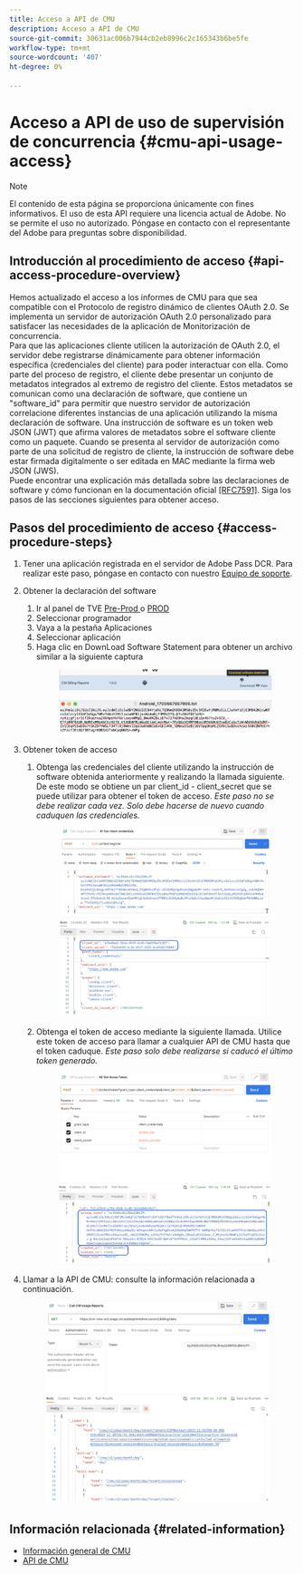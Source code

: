 ```yaml
---
title: Acceso a API de CMU
description: Acceso a API de CMU
source-git-commit: 30631ac006b7944cb2eb8996c2c165343b6be5fe
workflow-type: tm+mt
source-wordcount: '407'
ht-degree: 0%

---
```


# Acceso a API de uso de supervisión de concurrencia {#cmu-api-usage-access}

>[!NOTE]
>
>El contenido de esta página se proporciona únicamente con fines informativos. El uso de esta API requiere una licencia actual de Adobe. No se permite el uso no autorizado. Póngase en contacto con el representante del Adobe para preguntas sobre disponibilidad.

## Introducción al procedimiento de acceso {#api-access-procedure-overview}

Hemos actualizado el acceso a los informes de CMU para que sea compatible con el Protocolo de registro dinámico de clientes OAuth 2.0.
Se implementa un servidor de autorización OAuth 2.0 personalizado para satisfacer las necesidades de la aplicación de Monitorización de concurrencia. \
Para que las aplicaciones cliente utilicen la autorización de OAuth 2.0, el servidor debe registrarse dinámicamente para obtener información específica (credenciales del cliente) para poder interactuar con ella. Como parte del proceso de registro, el cliente debe presentar un conjunto de metadatos integrados al extremo de registro del cliente.
Estos metadatos se comunican como una declaración de software, que contiene un &quot;software_id&quot; para permitir que nuestro servidor de autorización correlacione diferentes instancias de una aplicación utilizando la misma declaración de software.
Una instrucción de software es un token web JSON (JWT) que afirma valores de metadatos sobre el software cliente como un paquete. Cuando se presenta al servidor de autorización como parte de una solicitud de registro de cliente, la instrucción de software debe estar firmada digitalmente o ser editada en MAC mediante la firma web JSON (JWS). \
Puede encontrar una explicación más detallada sobre las declaraciones de software y cómo funcionan en la documentación oficial  <a href="https://datatracker.ietf.org/doc/html/rfc7591" target="_blank">[RFC7591]</a>.
Siga los pasos de las secciones siguientes para obtener acceso.

## Pasos del procedimiento de acceso {#access-procedure-steps}

1. Tener una aplicación registrada en el servidor de Adobe Pass DCR. Para realizar este paso, póngase en contacto con nuestro [Equipo de soporte](mailto:tve-support@adobe.com).
2. Obtener la declaración del software
   1. Ir al panel de TVE <a href="https://console-preprod.auth.adobe.com/#!/" target="_blank"> Pre-Prod </a> o <a href="https://console.auth.adobe.com/" target="_blank">PROD</a>
   2. Seleccionar programador
   3. Vaya a la pestaña Aplicaciones
   4. Seleccionar aplicación
   5. Haga clic en DownLoad Software Statement para obtener un archivo similar a la siguiente captura
      <figure>
          <img src="assets/software_statement_1_download.png"
               alt="Descargar declaración de software">
       </figure>
      <figure>
          <img src="assets/software_statement_2.png"
               alt="Ejemplo de declaración de software">
       </figure>

3. Obtener token de acceso
   1. Obtenga las credenciales del cliente utilizando la instrucción de software obtenida anteriormente y realizando la llamada siguiente. De este modo se obtiene un par client_id - client_secret que se puede utilizar para obtener el token de acceso.
      *Este paso no se debe realizar cada vez. Solo debe hacerse de nuevo cuando caduquen las credenciales.*
      <figure>
          <img src="assets/dcr_request_1_get_client_credentials.png"
               alt="Obtener credenciales del cliente">
       </figure>

   2. Obtenga el token de acceso mediante la siguiente llamada. Utilice este token de acceso para llamar a cualquier API de CMU hasta que el token caduque.
      *Este paso solo debe realizarse si caducó el último token generado.*
      <figure>
          <img src="assets/dcr_get_access_token_call.png"
               alt="Obtener token de acceso">
       </figure>

4. Llamar a la API de CMU: consulte la información relacionada a continuación.
   <figure>
          <img src="assets/call_cmu_reports_sample.png"
               alt="Llamar a API de CMU">
       </figure>

## Información relacionada {#related-information}

* [Información general de CMU](/help/concurrency-monitoring/cm-usage-reports.md)
* [API de CMU](/help/concurrency-monitoring/cmu-api.md)
